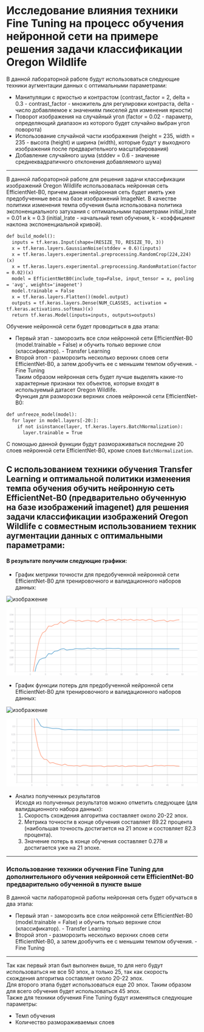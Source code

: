 # Исследование влияния техники Fine Tuning на процесс обучения нейронной сети на примере решения задачи классификации Oregon Wildlife  
В данной лабораторной работе будут использоваться следующие техники аугментации данных с оптимальными параметрами:  
+ Манипуляции с яркостью и контрастом (contrast_factor = 2, delta = 0.3 - contrast_factor - множитель для регулировки контраста, delta - число добавляемое к значениям пикселей для изменения яркости)  
+ Поворот изображения на случайный угол (factor = 0.02 - параметр, определяющий диапазон из которого будет случайно выбран угол поворота)  
+ Использование случайной части изображения (height = 235, width = 235 - высота (height) и ширина (width), которые будут у выходного изображения после предварительного масштабирования)   
+ Добавление случайного шума (stddev = 0.6 - значение среднеквадратичного отклонения добавляемого шума)  
***
В данной лабораторной работе для решения задачи классификации изображений Oregon Wildlife использовалась нейронная сеть EfficientNet-B0, причем данная нейронная сеть будет иметь уже предобученные веса на базе изображений ImageNet. В качестве политики изменения темпа обучения была использована политика экспоненциального затухания с оптимальными параметрами initial_lrate = 0.01 и k = 0.3 (initial_lrate - начальный темп обучения, k - коэффициент наклона экспоненциальной кривой).  
```
def build_model():  
  inputs = tf.keras.Input(shape=(RESIZE_TO, RESIZE_TO, 3))  
  x = tf.keras.layers.GaussianNoise(stddev = 0.6)(inputs)  
  x = tf.keras.layers.experimental.preprocessing.RandomCrop(224,224)(x)  
  x = tf.keras.layers.experimental.preprocessing.RandomRotation(factor = 0.02)(x)  
  model = EfficientNetB0(include_top=False, input_tensor = x, pooling = 'avg', weights='imagenet')  
  model.trainable = False  
  x = tf.keras.layers.Flatten()(model.output)  
  outputs = tf.keras.layers.Dense(NUM_CLASSES, activation = tf.keras.activations.softmax)(x)  
  return tf.keras.Model(inputs=inputs, outputs=outputs)  
```
Обучение нейронной сети будет проводиться в два этапа:  
+ Первый этап - заморозить все слои нейронной сети EfficientNet-B0 (model.trainable = False) и обучить только верхние слои (классификатор). - Transfer Learning    
+ Второй этоп - разморозить несколько верхних слоев сети EfficientNet-B0, а затем дообучить ее с меньшим темпом обучения. - Fine Tuning   
Таким образом нейронная сеть будет лучше выделять какие-то характерные признаки тех объектов, которые входят в используемый датасет Oregon Wildlife.  
Функция для разморозки верхних слоев нейронной сети EfficientNet-B0:  
```
def unfreeze_model(model):  
  for layer in model.layers[-20:]:  
    if not isinstance(layer, tf.keras.layers.BatchNormalization):  
      layer.trainable = True  
```
С помощью данной функции будут размораживаться последние 20 слоев нейронной сети EfficientNet-B0, кроме слоев ```BatchNormalization```.  
## С использованием техники обучения Transfer Learning и оптимальной политики изменения темпа обучения обучить нейронную сеть EfficientNet-B0 (предварительно обученную на базе изображений imagenet) для решения задачи классификации изображений Oregon Wildlife с совместным использованием техник аугментации данных с оптимальными параметрами:  
#### В результате получили следующие графики:  
+ График метрики точности для предобученной нейронной сети EfficientNet-B0 для тренировочного и валидационного наборов данных:  

![изображение](https://user-images.githubusercontent.com/59259102/113625713-f0c35e00-9669-11eb-846d-945227d7bade.png)   
  
<img src="./epoch_categorical_accuracy_all_in_one.svg">

* График функции потерь для предобученной нейронной сети EfficientNet-B0 для тренировочного и валидационного наборов данных:  

![изображение](https://user-images.githubusercontent.com/59259102/113625617-cd001800-9669-11eb-8c48-0b65fefc77fd.png)  
 

<img src="./epoch_loss_all_in_one.svg">


* Анализ полученных результатов  
Исходя из полученных результатов можно отметить следующее (для валидационного набора данных):  
  1. Cкорость схождения алгоритма составляет около 20-22 эпох.  
  2. Метрика точности в конце обучения составляет 89.22 процента (наибольшая точность достигается на 21 эпохе и состовляет 82.3 процента).  
  3. Значение потерь в конце обучения составляет 0.278 и достигается уже на 21 эпохе.   
***
### Использование техники обучения Fine Tuning для дополнительного обучения нейронной сети EfficientNet-B0 предварительно обученной в пункте выше  
В данной части лабораторной работы нейронная сеть будет обучаться в два этапа:
+ Первый этап - заморозить все слои нейронной сети EfficientNet-B0 (model.trainable = False) и обучить только верхние слои (классификатор). - Transfer Learning    
+ Второй этоп - разморозить несколько верхних слоев сети EfficientNet-B0, а затем дообучить ее с меньшим темпом обучения. - Fine Tuning   
***
Так как первый этап был выполнен выше, то для него будут использоваться не все 50 эпох, а только 25, так как скорость схождения алгоритма составляет около 20-22 эпох.  
Для второго этапа будет использоваться еще 20 эпох. Таким образом для всего обучения будет использоваться 45 эпох.  
Также для техники обучения Fine Tuning будут изменяться следующие параметры:  
+ Темп обучения  
+ Количество размораживаемых слоев  

